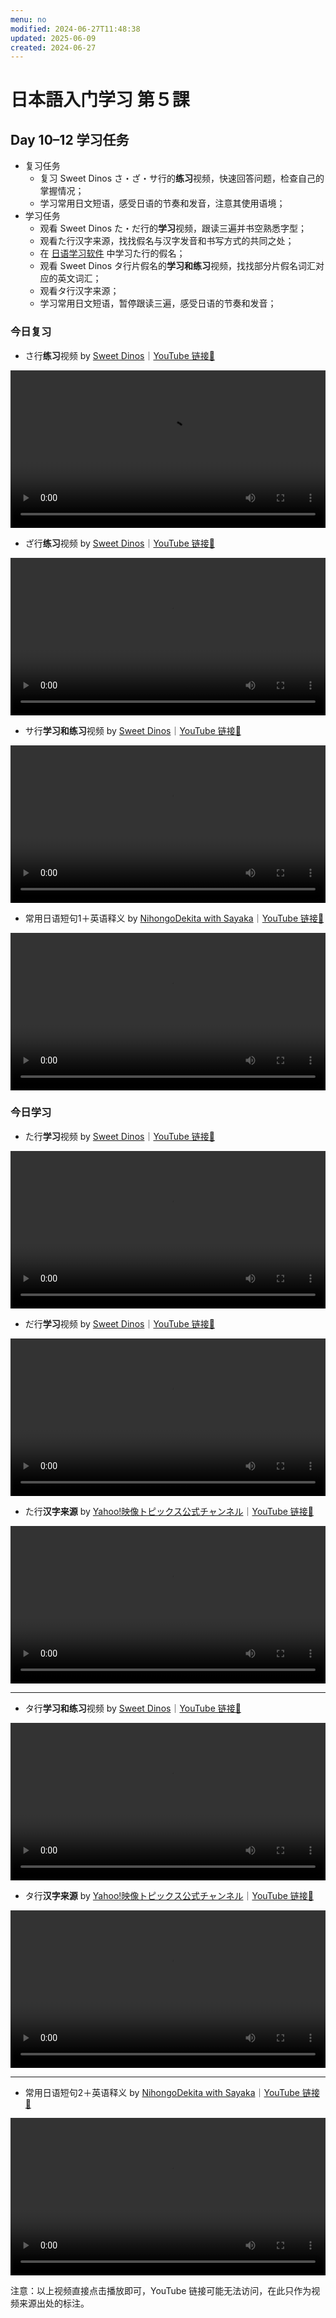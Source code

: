 ```yaml
---
menu: no
modified: 2024-06-27T11:48:38
updated: 2025-06-09
created: 2024-06-27
---
```


# 日本語入门学习 第５課

## Day 10–12 学习任务

- 复习任务
	- 复习 Sweet Dinos さ・ざ・サ行的**练习**视频，快速回答问题，检查自己的掌握情况；
	- 学习常用日文短语，感受日语的节奏和发音，注意其使用语境；
- 学习任务
	- 观看 Sweet Dinos た・だ行的**学习**视频，跟读三遍并书空熟悉字型；
	- 观看た行汉字来源，找找假名与汉字发音和书写方式的共同之处；
	- 在 [日语学习软件](https://minielephant.net/beginner-japanese/#apps) 中学习た行的假名；
	- 观看 Sweet Dinos タ行片假名的**学习和练习**视频，找找部分片假名词汇对应的英文词汇；
	- 观看タ行汉字来源；
	- 学习常用日文短语，暂停跟读三遍，感受日语的节奏和发音；

### 今日复习

- さ行**练习**视频 by [Sweet Dinos](https://www.youtube.com/@SweetDinos/videos)｜[YouTube 链接🔗](https://youtu.be/ShI3m87rRXQ?si=pZyP3trTPL3cJjWJ)

<video width="100%" height="auto" controls>
  <source src="https://mini-elephant-1318622621.cos.ap-chongqing.myqcloud.com/2024/06/27/learn-hiragana-alphabet-characters-practice-3.mp4">
</video>

- ざ行**练习**视频 by [Sweet Dinos](https://www.youtube.com/@SweetDinos/videos)｜[YouTube 链接🔗](https://www.youtube.com/watch?v=yAJnvbS7B1c&pp=0gcJCbIJAYcqIYzv)

<video width="100%" height="auto" controls>
  <source src="https://mini-elephant-1318622621.cos.ap-chongqing.myqcloud.com/english/learn-hiragana-alphabet-characters-practice-12.mp4">
</video>

- サ行**学习和练习**视频 by [Sweet Dinos](https://www.youtube.com/@SweetDinos/videos)｜[YouTube 链接🔗](https://www.youtube.com/watch?v=i6u2JBRvJiQ)

<video width="100%" height="auto" controls>
  <source src="https://mini-elephant-1318622621.cos.ap-chongqing.myqcloud.com/english/learn-katakana-japanese-alphabet-characters-lesson-3.mp4" type="video/mp4">
</video>

- 常用日语短句1＋英语释义 by [NihongoDekita with Sayaka](https://www.youtube.com/@NihongoDekita)｜[YouTube 链接🔗](https://www.youtube.com/watch?v=_f-ICIgfJ0c)

<video width="100%" height="auto" controls>
  <source src="https://mini-elephant-1318622621.cos.ap-chongqing.myqcloud.com/english/25-must-know-phrases-when-traveling-to-japan-1.mp4" type="video/mp4">
</video>

### 今日学习

- た行**学习**视频 by [Sweet Dinos](https://www.youtube.com/@SweetDinos/videos)｜[YouTube 链接🔗](https://youtu.be/FvEs8sOFlpQ?si=pt5jrXjtgIsq4hTi)

<video width="100%" height="auto" controls>
  <source src="https://mini-elephant-1318622621.cos.ap-chongqing.myqcloud.com/2024/06/27/learn-hiragana-alphabet-characters-lesson-4.mp4" type="video/mp4">
</video>

- だ行**学习**视频 by [Sweet Dinos](https://www.youtube.com/@SweetDinos/videos)｜[YouTube 链接🔗](https://www.youtube.com/watch?v=6EKC-4ABXb0)

<video width="100%" height="auto" controls>
  <source src="https://mini-elephant-1318622621.cos.ap-chongqing.myqcloud.com/2024/06/27/learn-hiragana-alphabet-characters-lesson-13.mp4" type="video/mp4">
</video>

- た行**汉字来源** by [Yahoo!映像トピックス公式チャンネル](https://www.youtube.com/@yahoo4559)｜[YouTube 链接🔗](https://youtu.be/PQmTf3E8kT4?si=vFun7JsiKWc79Yn2)

<video width="100%" height="auto" controls>
  <source src="https://mini-elephant-1318622621.cos.ap-chongqing.myqcloud.com/2024/06/27/ta-hiragana-kanji.mp4" type="video/mp4">
</video>

---

- タ行**学习和练习**视频 by [Sweet Dinos](https://www.youtube.com/@SweetDinos/videos)｜[YouTube 链接🔗]()

<video width="100%" height="auto" controls>
  <source src="https://mini-elephant-1318622621.cos.ap-chongqing.myqcloud.com/english/learn-katakana-japanese-alphabet-characters-lesson-4.mp4" type="video/mp4">
</video>

- タ行**汉字来源** by [Yahoo!映像トピックス公式チャンネル](https://www.youtube.com/@yahoo4559)｜[YouTube 链接🔗](https://www.youtube.com/watch?v=rf-n_qI2occ)

<video width="100%" height="auto" controls>
  <source src="https://mini-elephant-1318622621.cos.ap-chongqing.myqcloud.com/english/japanese-katakana-were-born-from-chinese-characters-ta.mp4" type="video/mp4">
</video>

---

- 常用日语短句2＋英语释义 by [NihongoDekita with Sayaka](https://www.youtube.com/@NihongoDekita)｜[YouTube 链接🔗](https://www.youtube.com/watch?v=_f-ICIgfJ0c)

<video width="100%" height="auto" controls>
  <source src="https://mini-elephant-1318622621.cos.ap-chongqing.myqcloud.com/english/25-must-know-phrases-when-traveling-to-japan-2.mp4" type="video/mp4">
</video>

<span class="caption">注意：以上视频直接点击播放即可，YouTube 链接可能无法访问，在此只作为视频来源出处的标注。</span>
